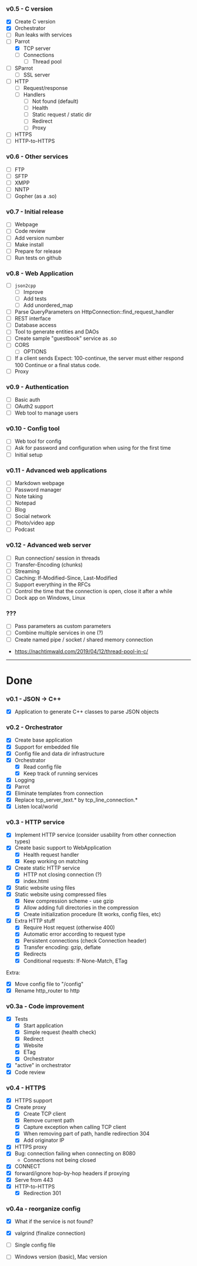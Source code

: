 ### v0.5 - C version

- [x] Create C version
- [x] Orchestrator
- [ ] Run leaks with services
- [ ] Parrot
  - [x] TCP server
  - [ ] Connections
    - [ ] Thread pool
- [ ] SParrot
  - [ ] SSL server
- [ ] HTTP
  - [ ] Request/response
  - [ ] Handlers
    - [ ] Not found (default)
    - [ ] Health
    - [ ] Static request / static dir
    - [ ] Redirect
    - [ ] Proxy
- [ ] HTTPS
- [ ] HTTP-to-HTTPS

### v0.6 - Other services

- [ ] FTP
- [ ] SFTP
- [ ] XMPP
- [ ] NNTP
- [ ] Gopher (as a .so)

### v0.7 - Initial release

- [ ] Webpage
- [ ] Code review
- [ ] Add version number
- [ ] Make install
- [ ] Prepare for release
- [ ] Run tests on github

### v0.8 - Web Application

- [ ] `json2cpp`
  - [ ] Improve
  - [ ] Add tests
  - [ ] Add unordered_map
- [ ] Parse QueryParameters on HttpConnection::find_request_handler
- [ ] REST interface
- [ ] Database access
- [ ] Tool to generate entities and DAOs
- [ ] Create sample "guestbook" service as .so
- [ ] CORS
  - [ ] OPTIONS
- [ ] If a client sends Expect: 100-continue, the server must either respond 100 Continue or a final status code.
- [ ] Proxy

### v0.9 - Authentication

- [ ] Basic auth
- [ ] OAuth2 support
- [ ] Web tool to manage users

### v0.10 - Config tool

- [ ] Web tool for config
- [ ] Ask for password and configuration when using for the first time
- [ ] Initial setup

### v0.11 - Advanced web applications

- [ ] Markdown webpage
- [ ] Password manager
- [ ] Note taking
- [ ] Notepad
- [ ] Blog
- [ ] Social network
- [ ] Photo/video app
- [ ] Podcast

### v0.12 - Advanced web server
- [ ] Run connection/ session in threads
- [ ] Transfer-Encoding (chunks)
- [ ] Streaming
- [ ] Caching: If-Modified-Since, Last-Modified
- [ ] Support everything in the RFCs
- [ ] Control the time that the connection is open, close it after a while
- [ ] Dock app on Windows, Linux

### ???

- [ ] Pass parameters as custom parameters
- [ ] Combine multiple services in one (?)
- [ ] Create named pipe / socket / shared memory connection

- https://nachtimwald.com/2019/04/12/thread-pool-in-c/


--------------------------------------------------------------------------------------------------------------

# Done

### v0.1 - JSON -> C++

- [x] Application to generate C++ classes to parse JSON objects

### v0.2 - Orchestrator

- [x] Create base application
- [x] Support for embedded file
- [x] Config file and data dir infrastructure
- [x] Orchestrator
  - [x] Read config file
  - [x] Keep track of running services
- [x] Logging
- [x] Parrot
- [x] Eliminate templates from connection
- [x] Replace tcp_server_text.* by tcp_line_connection.*
- [x] Listen local/world

### v0.3 - HTTP service

- [x] Implement HTTP service (consider usability from other connection types)
- [x] Create basic support to WebApplication
  - [x] Health request handler
  - [x] Keep working on matching
- [x] Create static HTTP service
  - [x] HTTP not closing connection (?)
  - [x] index.html
- [x] Static website using files
- [x] Static website using compressed files
  - [x] New compression scheme - use gzip
  - [x] Allow adding full directories in the compression
  - [x] Create initialization procedure (It works, config files, etc)
- [x] Extra HTTP stuff
  - [x] Require Host request (otherwise 400)
  - [x] Automatic error according to request type
  - [x] Persistent connections (check Connection header)
  - [x] Transfer encoding: gzip, deflate
  - [x] Redirects
  - [x] Conditional requests: If-None-Match, ETag

Extra:
- [x] Move config file to "/config"
- [x] Rename http_router to http

### v0.3a - Code improvement

- [x] Tests
  - [x] Start application
  - [x] Simple request (health check)
  - [x] Redirect
  - [x] Website
  - [x] ETag
  - [x] Orchestrator
- [x] "active" in orchestrator
- [x] Code review

### v0.4 - HTTPS

- [x] HTTPS support
- [x] Create proxy
  - [x] Create TCP client
  - [x] Remove current path
  - [x] Capture exception when calling TCP client
  - [x] When removing part of path, handle redirection 304
  - [x] Add originator IP
- [x] HTTPS proxy
- [x] Bug: connection failing when connecting on 8080
  - Connections not being closed
- [x] CONNECT
- [x] forward/ignore hop-by-hop headers if proxying
- [x] Serve from 443
- [x] HTTP-to-HTTPS
  - [x] Redirection 301

### v0.4a - reorganize config

- [x] What if the service is not found?
- [x] valgrind (finalize connection)
- [ ] Single config file
- [ ] Windows version (basic), Mac version

